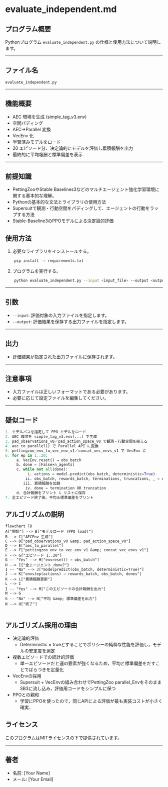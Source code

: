 # evaluate_independent.md

## プログラム概要

Pythonプログラム `evaluate_independent.py` の仕様と使用方法について説明します。

---

## ファイル名

`evaluate_independent.py`

---

## 機能概要

- AEC 環境を生成 (simple_tag_v3.env)
- 空間パディング
- AEC→Parallel 変換
- VecEnv 化
- 学習済みモデルをロード
- 20 エピソード分、決定論的にモデルを評価し累積報酬を出力
- 最終的に平均報酬と標準偏差を表示

---

## 前提知識

- PettingZooやStable Baselines3などのマルチエージェント強化学習環境に関する基本的な理解。
- Pythonの基本的な文法とライブラリの使用方法
- Supersuitで観測・行動空間をパディングして、エージェントの行動をラップする方法
- Stable-Baseline3のPPOモデルによる決定論的評価

## 使用方法

1. 必要なライブラリをインストールする。

```bash
    pip install -r requirements.txt
```

2. プログラムを実行する。

```bash
    python evaluate_independent.py --input <input_file> --output <output_file>
 ```

---

## 引数

- `--input`: 評価対象の入力ファイルを指定します。
- `--output`: 評価結果を保存する出力ファイルを指定します。

---

## 出力

- 評価結果が指定された出力ファイルに保存されます。

---

## 注意事項

- 入力ファイルは正しいフォーマットである必要があります。
- 必要に応じて設定ファイルを編集してください。

---

## 疑似コード

```python
1. モデルパスを指定して PPO モデルをロード
2. AEC 環境を simple_tag_v3.env(...) で生成
3. pad_observations_v0／pad_action_space_v0 で観測・行動空間を揃える
4. aec_to_parallel() で Parallel API に変換
5. pettingzoo_env_to_vec_env_v1／concat_vec_envs_v1 で VecEnv に
6. for ep in 1..20:
     a. VecEnv.reset() → obs_batch
     b. done = [False×n_agents]
     c. while not all(done):
          i. actions = model.predict(obs_batch, deterministic=True)
         ii. obs_batch, rewards_batch, terminations, truncations, _ = env.step(actions)
        iii. 累積報酬を加算
         iv. done = termination OR truncation
     d. 合計報酬をプリント & リストに保存
7. 全エピソード終了後、平均＆標準偏差をプリント


```

## アルゴリズムの説明

```mermaid
flowchart TD
A["開始"] --> B["モデルロード (PPO load)"]
B --> C["AECEnv 生成"]
C --> D["pad_observations_v0 &amp; pad_action_space_v0"]
D --> E["aec_to_parallel"]
E --> F["pettingzoo_env_to_vec_env_v1 &amp; concat_vec_envs_v1"]
F --> G{"エピソード 1..20"}
G -- "Yes" --> H["envreset() → obs_batch"]
H --> I{"全エージェント done?"}
I -- "No" --> J["modelpredict(obs_batch, deterministic=True)"]
J --> K["envstep(actions) → rewards_batch, obs_batch, dones"]
K --> L["累積報酬更新"]
L --> I
I -- "Yes" --> M["このエピソードの合計報酬を出力"]
M --> G
G -- "No" --> N["平均 &amp; 標準偏差を出力"]
N --> O["終了"]


```

## アルゴリズム採用の理由

- 決定論的評価
  - Deterministic = trueとすることでポリシーの純粋な性能を評価し，モデルの安定度を測定
- 複数エピソードでの統計的評価
  - 単一エピソードだと運の要素が強くなるため，平均と標準偏差をだすことでばらつきを定量化
- VecEnvの採用
  - Supersuit + VecEnvの組み合わせでPettingZoo parallel_EnvをそのままSB3に流し込み，評価用コードをシンプルに保つ
- PPOとの親和
  - 学習にPPOを使ったので，同じAPIによる評価が最も実装コストが小さく確実．

## ライセンス

このプログラムはMITライセンスの下で提供されています。

---

## 著者

- 名前: [Your Name]
- メール: [Your Email]